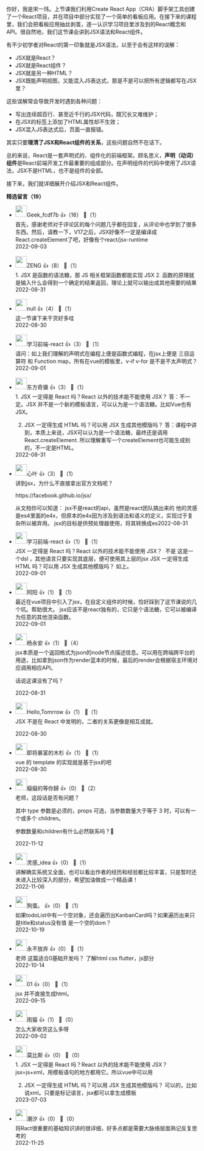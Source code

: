 你好，我是宋一玮。上节课我们利用Create React App（CRA）脚手架工具创建了一个React项目，并在项目中部分实现了一个简单的看板应用。在接下来的课程里，我们会把看板应用抽丝剥茧，逐一认识学习项目里涉及到的React概念和API。很自然地，我们这节课会讲到JSX语法和React组件。

有不少初学者对React的第一印象就是JSX语法，以至于会有这样的误解：

- JSX就是React？
- JSX就是React组件？
- JSX就是另一种HTML？
- JSX既能声明视图，又能混入JS表达式，那是不是可以把所有逻辑都写在JSX里？

这些误解常会导致开发时遇到各种问题：

- 写出连续超百行、甚至近千行的JSX代码，既冗长又难维护；
- 在JSX的标签上添加了HTML属性却不生效；
- JSX混入JS表达式后，页面一直报错。

其实只要**理清了JSX和React组件的关系**，这些问题自然不在话下。

总的来说，React是一套声明式的、组件化的前端框架。顾名思义，**声明（动词）组件**是React前端开发工作最重要的组成部分。在声明组件的代码中使用了JSX语法，JSX不是HTML，也不是组件的全部。

接下来，我们就详细展开介绍JSX和React组件。
<div><strong>精选留言（19）</strong></div><ul>
<li><img src="https://static001.geekbang.org/account/avatar/00/20/48/9e/9bbaa97d.jpg" width="30px"><span>Geek_fcdf7b</span> 👍（16） 💬（1）<div>首先，感谢老师对于评论区的每个问题几乎都在回复，从评论中也学到了很多东西。然后，请教一下，V17之后，JSX好像不一定是编译成React.createElement了吧，好像有个react&#47;jsx-runtime</div>2022-09-03</li><br/><li><img src="https://static001.geekbang.org/account/avatar/00/11/58/9d/91d795cf.jpg" width="30px"><span>ZENG</span> 👍（8） 💬（1）<div>1. JSX 是函数的语法糖，那 JS 相关框架函数都能实现 JSX
2. 函数的原理就是输入什么会得到一个确定的结果返回，理论上就可以输出成其他需要的结果
</div>2022-08-31</li><br/><li><img src="https://static001.geekbang.org/account/avatar/00/1a/0e/80/f8f91bae.jpg" width="30px"><span>null</span> 👍（4） 💬（1）<div>这一节课下来干货好多哇</div>2022-08-30</li><br/><li><img src="https://static001.geekbang.org/account/avatar/00/14/4f/39/791d0f5e.jpg" width="30px"><span>学习前端-react</span> 👍（3） 💬（1）<div>请问：如上我们理解的声明式在编程上便是函数式编程，在jsx上便是 三目运算符 和 Function map，所有在vue的模板里，v-if v-for 是不是不太声明式？</div>2022-09-01</li><br/><li><img src="https://static001.geekbang.org/account/avatar/00/14/ac/62/37912d51.jpg" width="30px"><span>东方奇骥</span> 👍（3） 💬（1）<div>1. JSX 一定得是 React 吗？React 以外的技术能不能使用 JSX？
答：不一定。JSX 并不是一个新的模板语言，可以认为是一个语法糖。比如Vue也有JSX。

2. JSX 一定得生成 HTML 吗？可以用 JSX 生成其他模版吗？
答：课程中讲到，本质上来说，JSX可以认为是一个语法糖，最终还是调用React.createElement. 所以理解重写一个createElement也可能生成别的，不一定是HTML。</div>2022-08-31</li><br/><li><img src="https://static001.geekbang.org/account/avatar/00/1e/b0/d8/1425514b.jpg" width="30px"><span>心叶</span> 👍（3） 💬（1）<div>讲到jsx，为什么不直接拿出官方文档呢？

https:&#47;&#47;facebook.github.io&#47;jsx&#47;

从文档你可以知道：
jsx不是react的api，虽然是react团队搞出来的
他的灵感是es4里面的e4x，但原本的e4x因为涉及到语法和语义的定义，实现过于复杂所以被弃用。
jsx的目标是供预处理器使用，将其转换成es</div>2022-08-31</li><br/><li><img src="https://static001.geekbang.org/account/avatar/00/14/4f/39/791d0f5e.jpg" width="30px"><span>学习前端-react</span> 👍（1） 💬（1）<div>JSX 一定得是 React 吗？React 以外的技术能不能使用 JSX？
 不是 这是一个dsl ，其他语言只要实现其底层，便可使用其上层的jsx
JSX 一定得生成 HTML 吗？可以用 JSX 生成其他模版吗？
如上。</div>2022-09-01</li><br/><li><img src="https://static001.geekbang.org/account/avatar/00/11/c9/f9/39492855.jpg" width="30px"><span>阿阳</span> 👍（1） 💬（1）<div>最近在vue项目中引入了jsx，在自定义组件的时候，恰好踩到了这节课说的几个坑。帮助很大。
jsx应该不是react独有的，它只是个语法糖，它可以被编译为任意的其他渲染函数。</div>2022-09-01</li><br/><li><img src="https://static001.geekbang.org/account/avatar/00/12/96/87/bbdeb4ee.jpg" width="30px"><span>杨永安</span> 👍（1） 💬（4）<div>jsx本质是一个返回格式为json的node节点描述信息。可以用在跨端跨平台的用途，比如拿到json作为render蓝本的时候，最后的render会根据宿主环境对应调用相应API。


话说这课没有了吗？</div>2022-08-31</li><br/><li><img src="https://static001.geekbang.org/account/avatar/00/14/a0/59/86073794.jpg" width="30px"><span>Hello,Tomrrow</span> 👍（1） 💬（1）<div>JSX 不是在 React 中发明的，二者的关系更像是相互成就。

</div>2022-08-30</li><br/><li><img src="https://static001.geekbang.org/account/avatar/00/2b/01/f7/75eb754f.jpg" width="30px"><span>即将暴富的木杉</span> 👍（1） 💬（1）<div>vue  的  template 的实现就是基于jsx的吧</div>2022-08-30</li><br/><li><img src="https://static001.geekbang.org/account/avatar/00/14/5c/31/d7b92b6b.jpg" width="30px"><span>癡癡的等你歸</span> 👍（0） 💬（2）<div>老师，这段话是否有问题？

其中 type 参数是必须的，props 可选，当参数数量大于等于 3 时，可以有一个或多个 children。

参数数量和children有什么必然联系吗？🤔️</div>2022-11-12</li><br/><li><img src="https://static001.geekbang.org/account/avatar/00/12/c9/d5/b08a27ed.jpg" width="30px"><span>灵感_idea</span> 👍（0） 💬（1）<div>讲解确实系统又全面，也可以看出作者的经历和经验都比较丰富，只是暂时还未进入比较深入的部分，希望加油做成一个精品课！</div>2022-11-06</li><br/><li><img src="https://static001.geekbang.org/account/avatar/00/28/d8/2b/21bbdcc4.jpg" width="30px"><span>狗蛋。</span> 👍（0） 💬（1）<div>如果todoList中有一个空对象，还会遍历出KanbanCard吗？如果遍历出来只是title和status没有值 是一个空的dom？</div>2022-10-19</li><br/><li><img src="https://static001.geekbang.org/account/avatar/00/20/88/a1/a78990c4.jpg" width="30px"><span>永不放弃</span> 👍（0） 💬（1）<div>老师 这篇适合0基础开发吗？ 了解html css  flutter，js部分</div>2022-10-14</li><br/><li><img src="https://static001.geekbang.org/account/avatar/00/11/19/64/6f2b7b86.jpg" width="30px"><span>01</span> 👍（0） 💬（1）<div>jsx 并不直接生成html。 </div>2022-09-15</li><br/><li><img src="https://static001.geekbang.org/account/avatar/00/30/5d/f7/936e32e3.jpg" width="30px"><span>雨猫</span> 👍（1） 💬（0）<div>怎么大家收货这么多呀</div>2022-09-02</li><br/><li><img src="https://static001.geekbang.org/account/avatar/00/0f/dc/bd/ea9c16b8.jpg" width="30px"><span>莫比斯</span> 👍（0） 💬（0）<div>1. JSX 一定得是 React 吗？React 以外的技术能不能使用 JSX？
jsx=js+xml，用模板语句的地方都用它。所以vue中可以用

2. JSX 一定得生成 HTML 吗？可以用 JSX 生成其他模版吗？
可以的，比如说xml。只要是标记语言，jsx都可以拿生成模板</div>2023-07-03</li><br/><li><img src="https://static001.geekbang.org/account/avatar/00/0f/e7/20/70a95f94.jpg" width="30px"><span>潮汐</span> 👍（0） 💬（0）<div>将Ract很重要的基础知识讲的很详细，好多点都是需要大脉络层面熟记反复思考的</div>2022-11-25</li><br/>
</ul>
